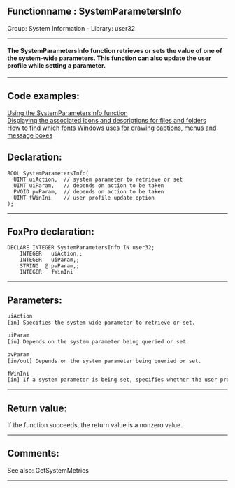 <link rel="stylesheet" type="text/css" href="../../css/win32api.css">  
<link rel="stylesheet" href="https://cdnjs.cloudflare.com/ajax/libs/font-awesome/4.7.0/css/font-awesome.min.css">

## Functionname : SystemParametersInfo
Group: System Information - Library: user32    
***  


#### The SystemParametersInfo function retrieves or sets the value of one of the system-wide parameters. This function can also update the user profile while setting a parameter.
***  


## Code examples:
[Using the SystemParametersInfo function](../../samples/sample_283.md)  
[Displaying the associated icons and descriptions for files and folders](../../samples/sample_530.md)  
[How to find which fonts Windows uses for drawing captions, menus and message boxes](../../samples/sample_556.md)  

## Declaration:
```foxpro  
BOOL SystemParametersInfo(
  UINT uiAction,  // system parameter to retrieve or set
  UINT uiParam,   // depends on action to be taken
  PVOID pvParam,  // depends on action to be taken
  UINT fWinIni    // user profile update option
);  
```  
***  


## FoxPro declaration:
```foxpro  
DECLARE INTEGER SystemParametersInfo IN user32;
	INTEGER   uiAction,;
	INTEGER   uiParam,;
	STRING  @ pvParam,;
	INTEGER   fWinIni  
```  
***  


## Parameters:
```txt  
uiAction
[in] Specifies the system-wide parameter to retrieve or set.

uiParam
[in] Depends on the system parameter being queried or set.

pvParam
[in/out] Depends on the system parameter being queried or set.

fWinIni
[in] If a system parameter is being set, specifies whether the user profile is to be updated.  
```  
***  


## Return value:
If the function succeeds, the return value is a nonzero value.  
***  


## Comments:
See also: GetSystemMetrics   
  
***  

